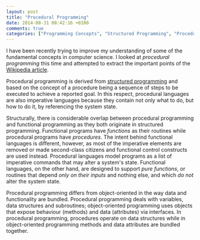 ```yaml
---
layout: post
title: "Procedural Programming"
date: 2014-08-31 08:42:16 +0100
comments: true
categories: ["Programming Concepts", "Structured Programming", "Procedural Programming"]
---
```


I have been recently trying to improve my understanding of some of the fundamental concepts in computer science. I looked at *procedural programming* this time and attempted to extract the important points of the [Wikipedia article](http://en.wikipedia.org/wiki/Procedural_programming).
<!--more-->
Procedural programming is derived from [structured programming](/blog/2014/08/30/structured-programming) and based on the concept of a procedure being a sequence of steps to be executed to achieve a reported goal. In this respect, procedural languages are also imperative languages because they contain not only what to do, but how to do it, by referencing the system state.

Structurally, there is considerable overlap between procedural programming and functional programming as they both originate in structured programming. Functional programs have *functions* as their routines while procedural programs have *procedures*. The intent behind functional languages is different, however, as most of the imperative elements are removed or made second-class citizens and functional control constructs are used instead. Procedural languages model programs as a list of imperative commands that may alter a system's state. Functional languages, on the other hand, are designed to support *pure functions*, or routines that depend *only on their inputs* and nothing else, and which *do not* alter the system state.

Procedural programming differs from object-oriented in the way data and functionality are bundled. Procedural programming deals with variables, data structures and subroutines; object-oriented programming uses objects that expose behaviour (methods) and data (attributes) via interfaces. In procedural programming, procedures operate on data structures while in object-oriented programming methods and data attributes are bundled together.

